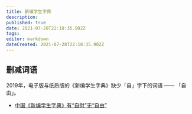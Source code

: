 ```yaml
---
title: 新编学生字典
description: 
published: true
date: 2021-07-28T22:18:35.902Z
tags:
editor: markdown
dateCreated: 2021-07-28T22:18:35.902Z
---
```


## 删减词语

2019年，电子版与纸质版的《新编学生字典》缺少「自」字下的词语 —— 「自由」。

+ [中国《新编学生字典》有“自慰”无“自由”](https://web.archive.org/web/20201108003717/https://www.rfa.org/mandarin/yataibaodao/renquanfazhi/ql2-04122019100915.html)
